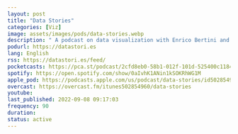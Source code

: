 ```yaml
---
layout: post
title: "Data Stories"
categories: [Viz]
image: assets/images/pods/data-stories.webp
description: " A podcast on data visualization with Enrico Bertini and Moritz Stefaner"
podurl: https://datastori.es
lang: English
rss: https://datastori.es/feed/
pocketcasts: https://pca.st/podcast/2cfd8eb0-58b1-012f-101d-525400c11844
spotify: https://open.spotify.com/show/0aIvhK1ANin1kSOKRhWG1M
apple_pod: https://podcasts.apple.com/us/podcast/data-stories/id502854960
overcast: https://overcast.fm/itunes502854960/data-stories
youtube:
last_published: 2022-09-08 09:17:03
frequency: 90
duration:
status: active
---
```


